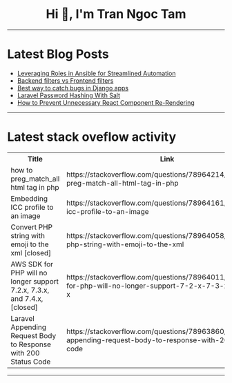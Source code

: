 <h1 align="center">Hi 👋, I'm Tran Ngoc Tam</h1>

---

# Latest Blog Posts 
<!-- BLOG-POST-LIST:START -->
- [Leveraging Roles in Ansible for Streamlined Automation](https://dev.to/ophelie/leveraging-roles-in-ansible-for-streamlined-automation-b46)
- [Backend filters vs Frontend filters](https://dev.to/shubhamtiwari909/backend-filters-vs-frontend-filters-1k4a)
- [Best way to catch bugs in Django apps](https://dev.to/stokry/best-way-to-catch-bugs-in-django-apps-48d9)
- [Laravel Password Hashing With Salt](https://dev.to/inspector/laravel-password-hashing-with-salt-198o)
- [How to Prevent Unnecessary React Component Re-Rendering](https://dev.to/harshsolanki05/how-to-prevent-unnecessary-react-component-re-rendering-3jg6)
<!-- BLOG-POST-LIST:END -->

---

# Latest stack oveflow activity
<table>
  <tr><th>Title</th><th>Link</th></tr>
  <!-- STACKOVERFLOW:START --><tr><td>how to preg_match_all html tag in php</td><td>https://stackoverflow.com/questions/78964214/how-to-preg-match-all-html-tag-in-php</td></tr><tr><td>Embedding ICC profile to an image</td><td>https://stackoverflow.com/questions/78964161/embedding-icc-profile-to-an-image</td></tr><tr><td>Convert PHP string with emoji to the xml [closed]</td><td>https://stackoverflow.com/questions/78964058/convert-php-string-with-emoji-to-the-xml</td></tr><tr><td>AWS SDK for PHP will no longer support 7.2.x, 7.3.x, and 7.4.x, [closed]</td><td>https://stackoverflow.com/questions/78964011/aws-sdk-for-php-will-no-longer-support-7-2-x-7-3-x-and-7-4-x</td></tr><tr><td>Laravel Appending Request Body to Response with 200 Status Code</td><td>https://stackoverflow.com/questions/78963860/laravel-appending-request-body-to-response-with-200-status-code</td></tr><!-- STACKOVERFLOW:END -->
</table>

---


